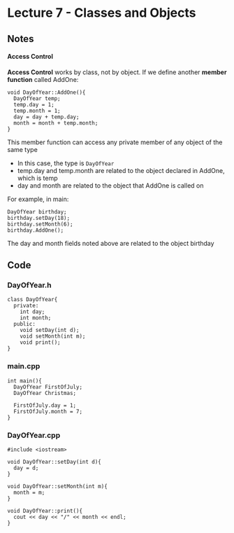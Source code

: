 # Lecture 7 - Classes and Objects

## Notes

#### Access Control

**Access Control** works by class, not by object.
If we define another **member function** called AddOne:

```
void DayOfYear::AddOne(){
  DayOfYear temp;
  temp.day = 1;
  temp.month = 1;
  day = day + temp.day;
  month = month + temp.month;
}
```

This member function can access any private member of any object of the same type
* In this case, the type is `DayOfYear`
* temp.day and temp.month are related to the object declared in AddOne, which is temp
* day and month are related to the object that AddOne is called on

For example, in main:
```
DayOfYear birthday;
birthday.setDay(18);
birthday.setMonth(6);
birthday.AddOne();
```
The day and month fields noted above are related to the object birthday


## Code

### DayOfYear.h
```
class DayOfYear{
  private:
    int day;
    int month;
  public:
    void setDay(int d);
    void setMonth(int m);
    void print();
}
```

### main.cpp
```
int main(){
  DayOfYear FirstOfJuly;
  DayOfYear Christmas;

  FirstOfJuly.day = 1;
  FirstOfJuly.month = 7;
}
```

### DayOfYear.cpp
```
#include <iostream>

void DayOfYear::setDay(int d){
  day = d;
}

void DayOfYear::setMonth(int m){
  month = m;
}

void DayOfYear::print(){
  cout << day << "/" << month << endl;
}
```

